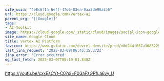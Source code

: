 ```yaml
---
site_uuid: "4e8c6f1a-6e4f-47d6-83ea-0aa3de90a3b6"
url: https://cloud.google.com/vertex-ai
parent_org: '[[Google]]'
tags:
- AI-Toolkit
image: https://cloud.google.com/_static/cloud/images/social-icon-google-cloud-1200-630.png
site_name: Google Cloud
title: Vertex AI Platform
favicon: https://www.gstatic.com/devrel-devsite/prod/v0d244f667a3683225cca86d0ecf9b9b81b1e734e55a030bdcd3f3094b835c987/cloud/images/favicons/onecloud/favicon.ico
last_jina_request: '2025-03-09T06:45:15.372Z'
jina_error: 'Error occurred'
og_last_fetch: 2025-03-07T05:19:01.840Z
---
```


https://youtu.be/cxxEsCYt-C0?si=F0GaFzGPfLa6vy_U
